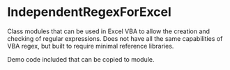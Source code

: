 # IndependentRegexForExcel
Class modules that can be used in Excel VBA to allow the creation and checking of regular expressions.  Does not have all the same capabilities of VBA regex, but built to require minimal reference libraries.

Demo code included that can be copied to module.
